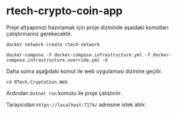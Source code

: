 # rtech-crypto-coin-app

Proje altyapımızı hazırlamak için proje dizininde aşaıdaki komutları çalıştırmamız gerekecektir.

`docker network create rtech-network`

`docker-compose -f docker-compose.infrastructure.yml -f docker-compose.infrastructure.override.yml -d`

Daha sonra aşağıdaki komut ile web uygulaması dizinine geçilir.

`cd RTech.CryptoCoin.Web`

Ardından `dotnet run` komutu ile proje çalıştırılır.

Tarayıcıdan `https://localhost:7174/` adresine istek atılır.

